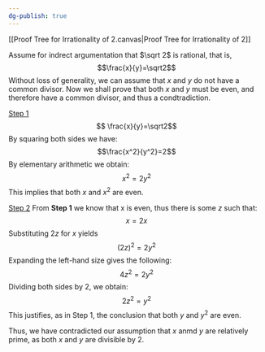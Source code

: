 ```yaml
---
dg-publish: true
---
```

[[Proof Tree for Irrationality of 2.canvas|Proof Tree for Irrationality of 2]]

Assume for indrect argumentation that $\sqrt 2$ is rational, that is,
$$\frac{x}{y}=\sqrt2$$
Without loss of generality, we can assume that $x$ and $y$ do not have a common divisor.
Now we shall prove that both $x$ and $y$ must be even, and therefore have a common divisor, and thus a condtradiction.

<u>Step 1</u>
$$ \frac{x}{y}=\sqrt2$$
By squaring both sides we have:
$$\frac{x^2}{y^2}=2$$
By elementary arithmetic we obtain:
$$ x^{2}= 2y^2$$
This implies that both $x$ and $x^2$ are even.

<u>Step 2</u>
From **Step 1** we know that x is even, thus there is some $z$ such that:
$$ x=2x$$
Substituting $2z$ for $x$ yields
$$(2z)^2=2y^2$$
Expanding the left-hand size gives the following:
$$4z^2=2y^2$$
Dividing both sides by 2, we obtain:
$$2z^2=y^2$$
This justifies, as in Step 1, the conclusion that both $y$ and $y^2$ are even.

Thus, we have contradicted our assumption that $x$ anmd $y$ are relatively prime, as both $x$ and $y$ are divisible by 2.

